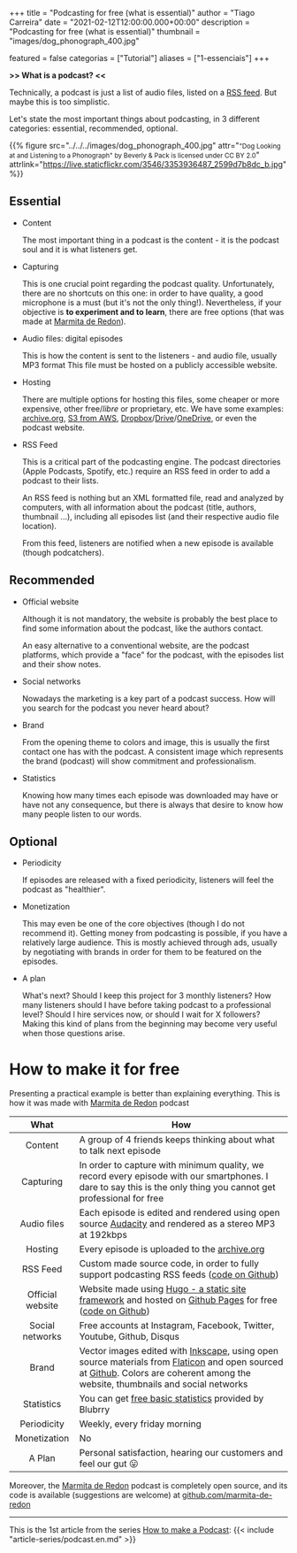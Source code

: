 +++
title = "Podcasting for free (what is essential)"
author = "Tiago Carreira"
date = "2021-02-12T12:00:00.000+00:00"
description = "Podcasting for free (what is essential)"
thumbnail = "images/dog_phonograph_400.jpg"

featured = false
categorias = ["Tutorial"]
aliases = ["1-essenciais"]
+++


**>> What is a podcast? <<**

Technically, a podcast is just a list of audio files, listed on a [RSS feed](https://en.wikipedia.org/wiki/RSS).
But maybe this is too simplistic.

Let's state the most important things about podcasting, in 3 different categories: essential, recommended, optional.

{{% 
figure
src="../../../images/dog_phonograph_400.jpg" 
attr="<small>\"Dog Looking at and Listening to a Phonograph\" by Beverly & Pack is licensed under CC BY 2.0</small>"
attrlink="https://live.staticflickr.com/3546/3353936487_2599d7b8dc_b.jpg"
%}}

## Essential

- Content

  The most important thing in a podcast is the content - it is the podcast soul and it is what listeners get.

- Capturing

  This is one crucial point regarding the podcast quality.
  Unfortunately, there are no shortcuts on this one:
  in order to have quality, a good microphone is a must (but it's not the only thing!).
  Nevertheless, if your objective is **to experiment and to learn**, there are free options (that was made at [Marmita de Redon](https://marmita.pt)).

- Audio files: digital episodes

  This is how the content is sent to the listeners - and audio file, usually MP3 format
  This file must be hosted on a publicly accessible website.

- Hosting

  There are multiple options for hosting this files, some cheaper or more expensive, other free/_libre_ or proprietary, etc.
  We have some examples: 
  [archive.org](https://archive.org),
  [S3 from AWS](https://aws.amazon.com/s3/),
  [Dropbox](https://dropbox.com)/[Drive](https://drive.google.com)/[OneDrive](https://www.microsoft.com/microsoft-365/onedrive/online-cloud-storage),
  or even the podcast website.

- RSS Feed

  This is a critical part of the podcasting engine.
  The podcast directories (Apple Podcasts, Spotify, etc.) require an RSS feed in order to add a podcast to their lists.

  An RSS feed is nothing but an XML formatted file, read and analyzed by computers,
  with all information about the podcast (title, authors, thumbnail ...),
  including all episodes list (and their respective audio file location).

  From this feed, listeners are notified when a new episode is available (though podcatchers).


## Recommended

- Official website

  Although it is not mandatory, the website is probably the best place to find some information about the podcast,
  like the authors contact.
  
  An easy alternative to a conventional website, are the podcast platforms,
  which provide a "face" for the podcast, with the episodes list and their show notes.

- Social networks

  Nowadays the marketing is a key part of a podcast success.
  How will you search for the podcast you never heard about?

- Brand

  From the opening theme to colors and image, this is usually the first contact one has with the podcast.
  A consistent image which represents the brand (podcast) will show commitment and professionalism.
  
- Statistics

  Knowing how many times each episode was downloaded may have or have not any consequence,
  but there is always that desire to know how many people listen to our words.


## Optional

- Periodicity

  If episodes are released with a fixed periodicity, 
  listeners will feel the podcast as "healthier".

- Monetization

  This may even be one of the core objectives (though I do not recommend it).
  Getting money from podcasting is possible, if you have a relatively large audience.
  This is mostly achieved through ads,
  usually by negotiating with brands in order for them to be featured on the episodes.

- A plan

  What's next? 
  Should I keep this project for 3 monthly listeners?
  How many listeners should I have before taking podcast to a professional level?
  Should I hire services now, or should I wait for X followers?  
  Making this kind of plans from the beginning may become very useful when those questions arise.


# How to make it for free

Presenting a practical example is better than explaining everything.
This is how it was made with [Marmita de Redon](https://marmita.pt) podcast

|       What       | How                                                                                                                                                                                                                                                                                |
|:----------------:|------------------------------------------------------------------------------------------------------------------------------------------------------------------------------------------------------------------------------------------------------------------------------------|
|     Content      | A group of 4 friends keeps thinking about what to talk next episode                                                                                                                                                                                                                |
|    Capturing     | In order to capture with minimum quality, we record every episode with our smartphones. I dare to say this is the only thing you cannot get professional for free                                                                                                                  |
|   Audio files    | Each episode is edited and rendered using open source [Audacity](https://www.audacityteam.org/) and rendered as a stereo MP3 at 192kbps                                                                                                                                            |
|     Hosting      | Every episode is uploaded to the [archive.org](https://archive.org)                                                                                                                                                                                                                |
|     RSS Feed     | Custom made source code, in order to fully support podcasting RSS feeds ([code on Github](https://github.com/marmita-de-redon/hugo-redon-podcast/blob/master/layouts/feed/rss.xml))                                                                                                |
| Official website | Website made using [Hugo - a static site framework](https://gohugo.io/) and hosted on [Github Pages](https://pages.github.com/) for free ([code on Github](https://github.com/marmita-de-redon/website))                                                                           |
| Social networks  | Free accounts at Instagram, Facebook, Twitter, Youtube, Github, Disqus                                                                                                                                                                                                             |
|      Brand       | Vector images edited with [Inkscape](https://inkscape.org/), using open source materials from [Flaticon](https://www.flaticon.com/) and open sourced at [Github](https://github.com/marmita-de-redon/brand). Colors are coherent among the website, thumbnails and social networks |
|    Statistics    | You can get [free basic statistics](https://create.blubrry.com/resources/podcast-media-download-statistics/basic-statistics/) provided by Blubrry                                                                                                                                  |
|   Periodicity    | Weekly, every friday morning                                                                                                                                                                                                                                                       |
|   Monetization   | No                                                                                                                                                                                                                                                                                 |
|      A Plan      | Personal satisfaction, hearing our customers and feel our gut &#128539;                                                                                                                                                                                                            |

Moreover, the [Marmita de Redon](https://marmita.pt) podcast
is completely open source, and its code is available (suggestions are welcome)
at [github.com/marmita-de-redon](https://github.com/marmita-de-redon)

--- 

This is the 1st article from the series [How to make a Podcast](../how-to-make-a-podcast):
{{< include "article-series/podcast.en.md" >}}

